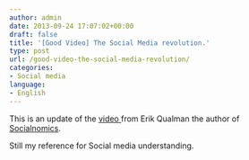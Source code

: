 ```yaml
---
author: admin
date: 2013-09-24 17:07:02+00:00
draft: false
title: '[Good Video] The Social Media revolution.'
type: post
url: /good-video-the-social-media-revolution/
categories:
- Social media
language:
- English
---
```


This is an update of the [video ](http://laurentmaumet.com/english/good-video-about-social-media-key-numbers/)from Erik Qualman the author of [Socialnomics](http://www.socialnomics.net/).

Still my reference for Social media understanding.




